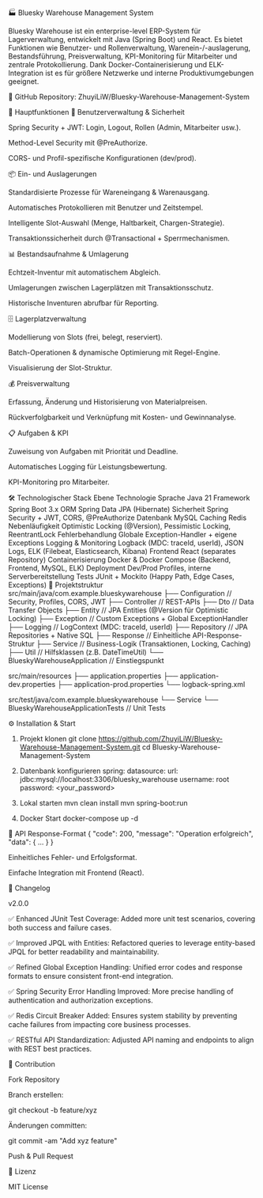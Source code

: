 🏭 Bluesky Warehouse Management System

Bluesky Warehouse ist ein enterprise-level ERP-System für Lagerverwaltung, entwickelt mit Java (Spring Boot) und React.
Es bietet Funktionen wie Benutzer- und Rollenverwaltung, Warenein-/-auslagerung, Bestandsführung, Preisverwaltung, KPI-Monitoring für Mitarbeiter und zentrale Protokollierung.
Dank Docker-Containerisierung und ELK-Integration ist es für größere Netzwerke und interne Produktivumgebungen geeignet.

📂 GitHub Repository: ZhuyiLiW/Bluesky-Warehouse-Management-System

🚀 Hauptfunktionen
🔐 Benutzerverwaltung & Sicherheit

Spring Security + JWT: Login, Logout, Rollen (Admin, Mitarbeiter usw.).

Method-Level Security mit @PreAuthorize.

CORS- und Profil-spezifische Konfigurationen (dev/prod).

📦 Ein- und Auslagerungen

Standardisierte Prozesse für Wareneingang & Warenausgang.

Automatisches Protokollieren mit Benutzer und Zeitstempel.

Intelligente Slot-Auswahl (Menge, Haltbarkeit, Chargen-Strategie).

Transaktionssicherheit durch @Transactional + Sperrmechanismen.

📊 Bestandsaufnahme & Umlagerung

Echtzeit-Inventur mit automatischem Abgleich.

Umlagerungen zwischen Lagerplätzen mit Transaktionsschutz.

Historische Inventuren abrufbar für Reporting.

🗄️ Lagerplatzverwaltung

Modellierung von Slots (frei, belegt, reserviert).

Batch-Operationen & dynamische Optimierung mit Regel-Engine.

Visualisierung der Slot-Struktur.

💰 Preisverwaltung

Erfassung, Änderung und Historisierung von Materialpreisen.

Rückverfolgbarkeit und Verknüpfung mit Kosten- und Gewinnanalyse.

📋 Aufgaben & KPI

Zuweisung von Aufgaben mit Priorität und Deadline.

Automatisches Logging für Leistungsbewertung.

KPI-Monitoring pro Mitarbeiter.

🛠 Technologischer Stack
Ebene	Technologie
Sprache	Java 21
Framework	Spring Boot 3.x
ORM	Spring Data JPA (Hibernate)
Sicherheit	Spring Security + JWT, CORS, @PreAuthorize
Datenbank	MySQL
Caching	Redis
Nebenläufigkeit	Optimistic Locking (@Version), Pessimistic Locking, ReentrantLock
Fehlerbehandlung	Globale Exception-Handler + eigene Exceptions
Logging & Monitoring	Logback (MDC: traceId, userId), JSON Logs, ELK (Filebeat, Elasticsearch, Kibana)
Frontend	React (separates Repository)
Containerisierung	Docker & Docker Compose (Backend, Frontend, MySQL, ELK)
Deployment	Dev/Prod Profiles, interne Serverbereitstellung
Tests	JUnit + Mockito (Happy Path, Edge Cases, Exceptions)
📂 Projektstruktur
src/main/java/com.example.blueskywarehouse
 ├── Configuration   // Security, Profiles, CORS, JWT
 ├── Controller      // REST-APIs
 ├── Dto             // Data Transfer Objects
 ├── Entity          // JPA Entities (@Version für Optimistic Locking)
 ├── Exception       // Custom Exceptions + Global ExceptionHandler
 ├── Logging         // LogContext (MDC: traceId, userId)
 ├── Repository      // JPA Repositories + Native SQL
 ├── Response        // Einheitliche API-Response-Struktur
 ├── Service         // Business-Logik (Transaktionen, Locking, Caching)
 ├── Util            // Hilfsklassen (z.B. DateTimeUtil)
 └── BlueskyWarehouseApplication // Einstiegspunkt

src/main/resources
 ├── application.properties
 ├── application-dev.properties
 ├── application-prod.properties
 └── logback-spring.xml

src/test/java/com.example.blueskywarehouse
 └── Service
     └── BlueskyWarehouseApplicationTests // Unit Tests

⚙️ Installation & Start
1. Projekt klonen
git clone https://github.com/ZhuyiLiW/Bluesky-Warehouse-Management-System.git
cd Bluesky-Warehouse-Management-System

2. Datenbank konfigurieren
spring:
  datasource:
    url: jdbc:mysql://localhost:3306/bluesky_warehouse
    username: root
    password: <your_password>

3. Lokal starten
mvn clean install
mvn spring-boot:run

4. Docker Start
docker-compose up -d

📡 API Response-Format
{
  "code": 200,
  "message": "Operation erfolgreich",
  "data": { ... }
}


Einheitliches Fehler- und Erfolgsformat.

Einfache Integration mit Frontend (React).

📝 Changelog

v2.0.0

✅ Enhanced JUnit Test Coverage: Added more unit test scenarios, covering both success and failure cases.

✅ Improved JPQL with Entities: Refactored queries to leverage entity-based JPQL for better readability and maintainability.

✅ Refined Global Exception Handling: Unified error codes and response formats to ensure consistent front-end integration.

✅ Spring Security Error Handling Improved: More precise handling of authentication and authorization exceptions.

✅ Redis Circuit Breaker Added: Ensures system stability by preventing cache failures from impacting core business processes.

✅ RESTful API Standardization: Adjusted API naming and endpoints to align with REST best practices.

🤝 Contribution

Fork Repository

Branch erstellen:

git checkout -b feature/xyz


Änderungen committen:

git commit -am "Add xyz feature"


Push & Pull Request

📄 Lizenz

MIT License
